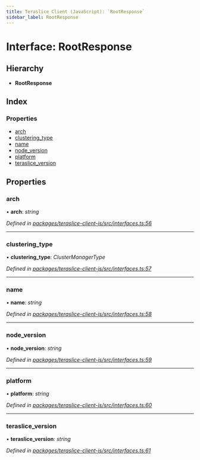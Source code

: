 ```yaml
---
title: Teraslice Client (JavaScript): `RootResponse`
sidebar_label: RootResponse
---
```


# Interface: RootResponse

## Hierarchy

* **RootResponse**

## Index

### Properties

* [arch](rootresponse.md#arch)
* [clustering_type](rootresponse.md#clustering_type)
* [name](rootresponse.md#name)
* [node_version](rootresponse.md#node_version)
* [platform](rootresponse.md#platform)
* [teraslice_version](rootresponse.md#teraslice_version)

## Properties

###  arch

• **arch**: *string*

*Defined in [packages/teraslice-client-js/src/interfaces.ts:56](https://github.com/terascope/teraslice/blob/b843209f9/packages/teraslice-client-js/src/interfaces.ts#L56)*

___

###  clustering_type

• **clustering_type**: *ClusterManagerType*

*Defined in [packages/teraslice-client-js/src/interfaces.ts:57](https://github.com/terascope/teraslice/blob/b843209f9/packages/teraslice-client-js/src/interfaces.ts#L57)*

___

###  name

• **name**: *string*

*Defined in [packages/teraslice-client-js/src/interfaces.ts:58](https://github.com/terascope/teraslice/blob/b843209f9/packages/teraslice-client-js/src/interfaces.ts#L58)*

___

###  node_version

• **node_version**: *string*

*Defined in [packages/teraslice-client-js/src/interfaces.ts:59](https://github.com/terascope/teraslice/blob/b843209f9/packages/teraslice-client-js/src/interfaces.ts#L59)*

___

###  platform

• **platform**: *string*

*Defined in [packages/teraslice-client-js/src/interfaces.ts:60](https://github.com/terascope/teraslice/blob/b843209f9/packages/teraslice-client-js/src/interfaces.ts#L60)*

___

###  teraslice_version

• **teraslice_version**: *string*

*Defined in [packages/teraslice-client-js/src/interfaces.ts:61](https://github.com/terascope/teraslice/blob/b843209f9/packages/teraslice-client-js/src/interfaces.ts#L61)*
